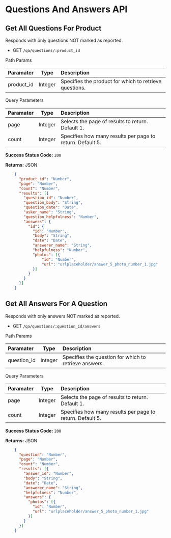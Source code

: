 # Questions And Answers API
## Get All Questions For Product
 Responds with only questions NOT marked as reported.
* GET `/qa/questions/:product_id`

Path Params

| **Paramater** | **Type** | **Description** |
|:----------|:----:|:-----------|
| product_id | Integer | Specifies the product for which to retrieve questions.

Query Parameters

| **Paramater** | **Type** | **Description** |
|:----------|:----:|:-----------|
| page | Integer | Selects the page of results to return. Default 1. |
| count | Integer | Specifies how many results per page to return. Default 5.

**Success Status Code:** `200`

**Returns:** JSON

```json
    {
      "product_id": "Number",
      "page": "Number",
      "count": "Number",
      "results": [{
        "question_id": "Number",
        "question_body": "String",
        "question_date": "Date",
        "asker_name": "String",
        "question_helpfulness": "Number",
        "answers": {
          "id": {
            "id": "Number",
            "body": "String",
            "date": "Date",
            "answerer_name": "String",
            "helpfulness": "Number",
            "photos": [{
                "id": "Number",
                "url": "urlplaceholder/answer_5_photo_number_1.jpg"
            }]
          }
        }
      }]
    }
```

## Get All Answers For A Question
 Responds with only answers NOT marked as reported.
* GET `/qa/questions/:question_id/answers`

Path Params

| **Paramater** | **Type** | **Description** |
|:----------|:----:|:-----------|
| question_id | Integer | Specifies the question for which to retrieve answers.

Query Parameters

| **Paramater** | **Type** | **Description** |
|:----------|:----:|:-----------|
| page | Integer | Selects the page of results to return. Default 1. |
| count | Integer | Specifies how many results per page to return. Default 5.


**Success Status Code:** `200`

**Returns:** JSON

```json
    {
      "question": "Number",
      "page": "Number",
      "count": "Number",
      "results": [{
        "answer_id": "Number",
        "body": "String",
        "date": "Date",
        "answerer_name": "String",
        "helpfulness": "Number",
        "answers": {
          "photos": [{
            "id": "Number",
            "url": "urlplaceholder/answer_5_photo_number_1.jpg"
          }]
        }
      }]
    }
```
